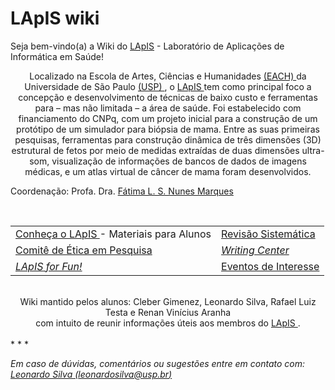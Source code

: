 # LApIS wiki

Seja bem-vindo(a) a Wiki do [LApIS](http://lapis.each.usp.br/) \- Laboratório de Aplicações de Informática em Saúde!

<CENTER> Localizado na Escola de Artes, Ciências e Humanidades <a href="http://www5.each.usp.br/" rel="nofollow"> (EACH) </a> da Universidade de São Paulo <a href="http://www.usp.br" rel="nofollow"> (USP) </a>, o <a href="http://lapis.each.usp.br/" rel="nofollow"> LApIS </a> tem como principal foco a concepção e desenvolvimento de técnicas de baixo custo e ferramentas para – mas não limitada – a área de saúde. Foi estabelecido com financiamento do CNPq, com um projeto inicial para a construção de um protótipo de um simulador para biópsia de mama. Entre as suas primeiras pesquisas, ferramentas para construção dinâmica de três dimensões (3D) estrutural de fetos por meio de medidas extraídas de duas dimensões ultra-som, visualização de informações de bancos de dados de imagens médicas, e um atlas virtual de câncer de mama foram desenvolvidos. </CENTER>


Coordenação: Profa. Dra. [Fátima L. S. Nunes Marques](mailto:fatima.nunes@usp.br)

<BR>

<TABLE>
  <TR>
    <TD> <a href="materiais" rel="nofollow"> Conheça o LApIS </a> - Materiais para Alunos </TD> <TD> <a href="rs" rel="nofollow">Revisão Sistemática</a></TD></TR>
<TR>
  <TD> <a href="CEP" rel="nofollow">Comitê de Ética em Pesquisa</a> </TD> <TD> <I> <a href="escrita" rel="nofollow">Writing Center</a></I> </TD></TR>
  <TR><TD> <a href="fun" rel="nofollow"><i>LApIS for Fun! </i></a> </TD> <TD> <a href="eventos" rel="nofollow">Eventos de Interesse</a> </TD></TR>
</TABLE>

<BR>

<!--

<TABLE>
<TR><TD> Seleção - Pós-Graduação                  </TD> <TD> <a href="rs" rel="nofollow">Revisão Sistemática</a></TD></TR>
<TR><TD> <a href="experimentos" rel="nofollow">Experimentos & Resultados</a> </TD> <TD> [Materiais para Alunos](/wiki/materiais.md) </TD></TR>
<TR><TD> <a href="CEP" rel="nofollow">Comitê de Ética em Pesquisa</a>     </TD> <TD> Iniciação Científica </TD></TR>
<TR><TD> Eventos & Periódicos                     </TD> <TD> Laboratório </TD></TR>
<TR><TD> Projetos                                 </TD> <TD> Colaborações </TD></TR>
<TR><TD> <i>LApIS for Fun! </i>                   </TD> <TD> <I> <a href="escrita" rel="nofollow">Writing Center</a></I> </TD></TR>
</TABLE>
  
-->  
  
<CENTER> Wiki mantido pelos alunos: Cleber Gimenez, Leonardo Silva, Rafael Luiz Testa e Renan Vinícius Aranha <BR> com intuito de reunir informações úteis aos membros do <a href="http://lapis.each.usp.br/" rel="nofollow"> LApIS </a>. </CENTER>

<BR>
* * *

_Em caso de dúvidas, comentários ou sugestões entre em contato com: [Leonardo Silva (leonardosilva@usp.br)](mailto:leonardosilva@usp.br)_

